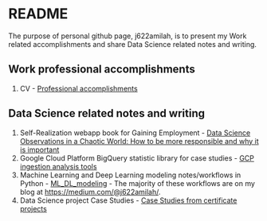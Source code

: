 # README

The purpose of personal github page, j622amilah, is to present my Work related accomplishments and share Data Science related notes and writing.


## Work professional accomplishments
1. CV - [Professional accomplishments](https://github.com/j622amilah/CV)


## Data Science related notes and writing
1. Self-Realization webapp book for Gaining Employment - [Data Science Observations in a Chaotic World: How to be more responsible and why it is important](https://github.com/j622amilah/webapp_book_observations)
2. Google Cloud Platform BigQuery statistic library for case studies - [GCP ingestion analysis tools](https://github.com/j622amilah/GCP_ingestion_analysis_tools)
3.  Machine Learning and Deep Learning modeling notes/workflows in Python - [ML_DL_modeling](https://github.com/j622amilah/ML_DL_modeling) - The majority of these workflows are on my blog at https://medium.com/@j622amilah/.
4.  Data Science project Case Studies - [Case Studies from certificate projects](https://github.com/j622amilah/Case_Studies) 
